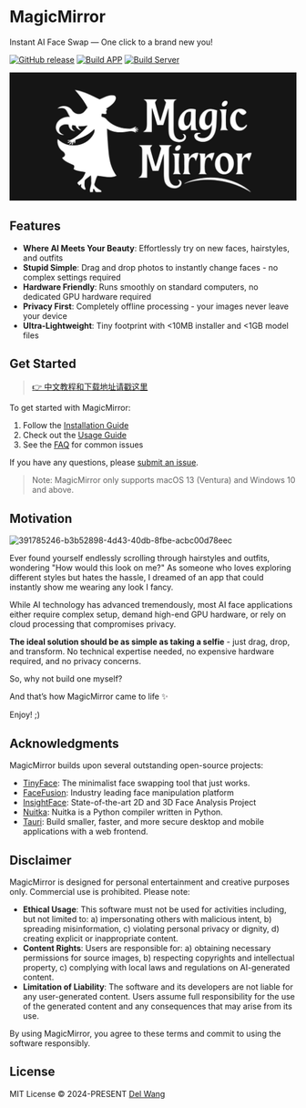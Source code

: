 # MagicMirror

Instant AI Face Swap — One click to a brand new you!

[![GitHub release](https://img.shields.io/github/v/release/idootop/MagicMirror.svg)](https://github.com/idootop/MagicMirror/releases) [![Build APP](https://github.com/idootop/MagicMirror/actions/workflows/build-app.yaml/badge.svg)](https://github.com/idootop/MagicMirror/actions/workflows/build-app.yaml) [![Build Server](https://github.com/idootop/MagicMirror/actions/workflows/build-server.yaml/badge.svg)](https://github.com/idootop/MagicMirror/actions/workflows/build-server.yaml)

![](./docs/assets/banner.jpg)

## Features

- **Where AI Meets Your Beauty**: Effortlessly try on new faces, hairstyles, and outfits
- **Stupid Simple**: Drag and drop photos to instantly change faces - no complex settings required
- **Hardware Friendly**: Runs smoothly on standard computers, no dedicated GPU hardware required
- **Privacy First**: Completely offline processing - your images never leave your device
- **Ultra-Lightweight**: Tiny footprint with <10MB installer and <1GB model files

## Get Started

> [👉 中文教程和下载地址请戳这里](./docs/cn/readme.md)

To get started with MagicMirror:

1. Follow the [Installation Guide](./docs/en/install.md)
2. Check out the [Usage Guide](./docs/en/usage.md)
3. See the [FAQ](./docs/en/faq.md) for common issues

If you have any questions, please [submit an issue](https://github.com/idootop/MagicMirror/issues).

> Note: MagicMirror only supports macOS 13 (Ventura) and Windows 10 and above.

## Motivation

![391785246-b3b52898-4d43-40db-8fbe-acbc00d78eec](https://github.com/user-attachments/assets/64ba0436-d7c2-4e81-bc4a-9ec00b5b7d7a)

Ever found yourself endlessly scrolling through hairstyles and outfits, wondering "How would this look on me?" As someone who loves exploring different styles but hates the hassle, I dreamed of an app that could instantly show me wearing any look I fancy.

While AI technology has advanced tremendously, most AI face applications either require complex setup, demand high-end GPU hardware, or rely on cloud processing that compromises privacy.

**The ideal solution should be as simple as taking a selfie** - just drag, drop, and transform. No technical expertise needed, no expensive hardware required, and no privacy concerns.

So, why not build one myself?

And that’s how MagicMirror came to life ✨

Enjoy! ;)

## Acknowledgments

MagicMirror builds upon several outstanding open-source projects:

- [TinyFace](https://github.com/idootop/TinyFace): The minimalist face swapping tool that just works. 
- [FaceFusion](https://github.com/facefusion/facefusion): Industry leading face manipulation platform
- [InsightFace](https://github.com/deepinsight/insightface): State-of-the-art 2D and 3D Face Analysis Project
- [Nuitka](https://github.com/Nuitka/Nuitka): Nuitka is a Python compiler written in Python.
- [Tauri](https://github.com/tauri-apps/tauri): Build smaller, faster, and more secure desktop and mobile applications with a web frontend.

## Disclaimer

MagicMirror is designed for personal entertainment and creative purposes only. Commercial use is prohibited. Please note:

- **Ethical Usage**: This software must not be used for activities including, but not limited to: a) impersonating others with malicious intent, b) spreading misinformation, c) violating personal privacy or dignity, d) creating explicit or inappropriate content.
- **Content Rights**: Users are responsible for: a) obtaining necessary permissions for source images, b) respecting copyrights and intellectual property, c) complying with local laws and regulations on AI-generated content.
- **Limitation of Liability**: The software and its developers are not liable for any user-generated content. Users assume full responsibility for the use of the generated content and any consequences that may arise from its use.

By using MagicMirror, you agree to these terms and commit to using the software responsibly.

## License

MIT License © 2024-PRESENT [Del Wang](https://del.wang)
